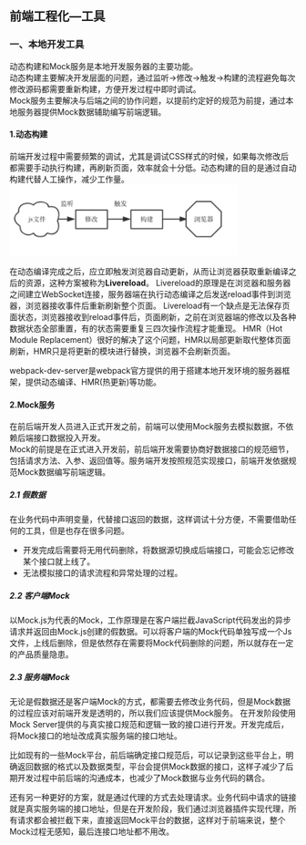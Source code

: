 ## 前端工程化—工具

### 一、本地开发工具
动态构建和Mock服务是本地开发服务器的主要功能。  
动态构建主要解决开发层面的问题，通过监听->修改->触发->构建的流程避免每次修改源码都需要重新构建，方便开发过程中即时调试。  
Mock服务主要解决与后端之间的协作问题，以提前约定好的规范为前提，通过本地服务器提供Mock数据辅助编写前端逻辑。

#### 1.动态构建
前端开发过程中需要频繁的调试，尤其是调试CSS样式的时候，如果每次修改后都需要手动执行构建，再刷新页面，效率就会十分低。动态构建的目的是通过自动构建代替人工操作，减少工作量。
<img src="../img/runtime-compile.png" width="400" />

在动态编译完成之后，应立即触发浏览器自动更新，从而让浏览器获取重新编译之后的资源，这种方案被称为**Livereload**。
Livereload的原理是在浏览器和服务器之间建立WebSocket连接，服务器端在执行动态编译之后发送reload事件到浏览器，浏览器接收事件后重新刷新整个页面。
Livereload有一个缺点是无法保存页面状态，浏览器接收到reload事件后，页面刷新，之前在浏览器端的修改以及各种数据状态全部重置，有的状态需要重复三四次操作流程才能重现。
HMR（Hot Module Replacement）很好的解决了这个问题，HMR以局部更新取代整体页面刷新，HMR只是将更新的模块进行替换，浏览器不会刷新页面。

webpack-dev-server是webpack官方提供的用于搭建本地开发环境的服务器框架，提供动态编译、HMR(热更新)等功能。

#### 2.Mock服务
在前后端开发人员进入正式开发之前，前端可以使用Mock服务去模拟数据，不依赖后端接口数据投入开发。  
Mock的前提是在正式进入开发前，前后端开发需要协商好数据接口的规范细节，包括请求方法、入参、返回值等。服务端开发按照规范实现接口，前端开发依据规范Mock数据编写前端逻辑。

##### 2.1 假数据
在业务代码中声明变量，代替接口返回的数据，这样调试十分方便，不需要借助任何的工具，但是也存在很多问题。
* 开发完成后需要将无用代码删除，将数据源切换成后端接口，可能会忘记修改某个接口就上线了。
* 无法模拟接口的请求流程和异常处理的过程。

##### 2.2 客户端Mock
以Mock.js为代表的Mock，工作原理是在客户端拦截JavaScript代码发出的异步请求并返回由Mock.js创建的假数据。可以将客户端的Mock代码单独写成一个Js文件，上线后删除，但是依然存在需要将Mock代码删除的问题，所以就存在一定的产品质量隐患。

##### 2.3 服务端Mock 
无论是假数据还是客户端Mock的方式，都需要去修改业务代码，但是Mock数据的过程应该对前端开发是透明的，所以我们应该提供Mock服务。
在开发阶段使用Mock Server提供的与真实接口规范和逻辑一致的接口进行开发。开发完成后，将Mock接口的地址改成真实服务端的接口地址。

比如现有的一些Mock平台，前后端确定接口规范后，可以记录到这些平台上，明确返回数据的格式以及数据类型，平台会提供Mock数据的接口，这样子减少了后期开发过程中前后端的沟通成本，也减少了Mock数据与业务代码的耦合。

还有另一种更好的方案，就是通过代理的方式去处理请求。业务代码中请求的链接就是真实服务端的接口地址，但是在开发阶段，我们通过浏览器插件实现代理，所有请求都会被拦截下来，直接返回Mock平台的数据，这样对于前端来说，整个Mock过程无感知，最后连接口地址都不用改。